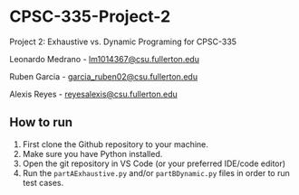 # CPSC-335-Project-2
Project 2: Exhaustive vs. Dynamic Programing for CPSC-335

Leonardo Medrano - lm1014367@csu.fullerton.edu

Ruben Garcia - garcia_ruben02@csu.fullerton.edu

Alexis Reyes - reyesalexis@csu.fullerton.edu


## How to run

1. First clone the Github repository to your machine.
2. Make sure you have Python installed.
3. Open the git repository in VS Code (or your preferred IDE/code editor)
4. Run the ```partAExhaustive.py``` and/or ```partBDynamic.py``` files in order to run test cases.
